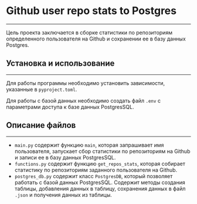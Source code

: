 # Github user repo stats to Postgres

---

Цель проекта заключается в сборке статистики по репозиториям определенного пользователя на Github и сохранении ее в базу данных Postgres.

## Установка и использование

---

Для работы программы необходимо установить зависимости, указанные в `pyproject.toml`.

Для работы с базой данных необходимо создать файл `.env` с параметрами доступа к базе данных PostgresSQL.

## Описание файлов

---

- `main.py` содержит функцию `main`, которая запрашивает имя пользователя, запускает сбор статистики по репозиториям на Github и записи ее в базу данных PostgresSQL.
- `functions.py` содержит функцию `get_repos_stats`, которая собирает статистику по репозиториям заданного пользователя на Github.
- `postgres_db.py` содержит класс `PostgresDB`, который позволяет работать с базой данных PostgresSQL. Содержит методы создания таблицы, добавления данных в таблицу, сохранения данных в файл `.json` и получения данных из таблицы.